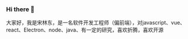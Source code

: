 ### Hi there 👋

大家好，我是宋林东，是一名软件开发工程师（偏前端），对javascript、vue、react、Electron、node、java、有一定的研究，喜欢折腾，喜欢开源
